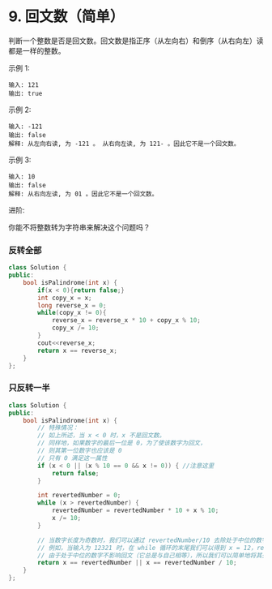 # 9. 回文数（简单）

判断一个整数是否是回文数。回文数是指正序（从左向右）和倒序（从右向左）读都是一样的整数。

示例 1:

    输入: 121
    输出: true

示例 2:

    输入: -121
    输出: false
    解释: 从左向右读, 为 -121 。 从右向左读, 为 121- 。因此它不是一个回文数。

示例 3:

    输入: 10
    输出: false
    解释: 从右向左读, 为 01 。因此它不是一个回文数。

进阶:

你能不将整数转为字符串来解决这个问题吗？

### 反转全部
```c++
class Solution {
public:
    bool isPalindrome(int x) {
        if(x < 0){return false;}
        int copy_x = x;
        long reverse_x = 0;
        while(copy_x != 0){
            reverse_x = reverse_x * 10 + copy_x % 10;
            copy_x /= 10;
        }
        cout<<reverse_x;
        return x == reverse_x;
    }
};
```


### 只反转一半
```c++
class Solution {
public:
    bool isPalindrome(int x) {
        // 特殊情况：
        // 如上所述，当 x < 0 时，x 不是回文数。
        // 同样地，如果数字的最后一位是 0，为了使该数字为回文，
        // 则其第一位数字也应该是 0
        // 只有 0 满足这一属性
        if (x < 0 || (x % 10 == 0 && x != 0)) { //注意这里
            return false;
        }

        int revertedNumber = 0;
        while (x > revertedNumber) {
            revertedNumber = revertedNumber * 10 + x % 10;
            x /= 10;
        }

        // 当数字长度为奇数时，我们可以通过 revertedNumber/10 去除处于中位的数字。
        // 例如，当输入为 12321 时，在 while 循环的末尾我们可以得到 x = 12，revertedNumber = 123，
        // 由于处于中位的数字不影响回文（它总是与自己相等），所以我们可以简单地将其去除。
        return x == revertedNumber || x == revertedNumber / 10;
    }
};
```